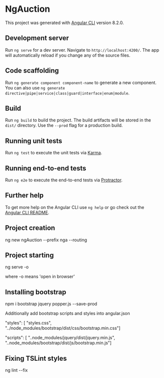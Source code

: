 # NgAuction

This project was generated with [Angular CLI](https://github.com/angular/angular-cli) version 8.2.0.

## Development server

Run `ng serve` for a dev server. Navigate to `http://localhost:4200/`. The app will automatically reload if you change any of the source files.

## Code scaffolding

Run `ng generate component component-name` to generate a new component. You can also use `ng generate directive|pipe|service|class|guard|interface|enum|module`.

## Build

Run `ng build` to build the project. The build artifacts will be stored in the `dist/` directory. Use the `--prod` flag for a production build.

## Running unit tests

Run `ng test` to execute the unit tests via [Karma](https://karma-runner.github.io).

## Running end-to-end tests

Run `ng e2e` to execute the end-to-end tests via [Protractor](http://www.protractortest.org/).

## Further help

To get more help on the Angular CLI use `ng help` or go check out the [Angular CLI README](https://github.com/angular/angular-cli/blob/master/README.md).


## Project creation
ng new ngAuction --prefix nga --routing

## Project starting
ng serve -o

where -o means 'open in browser'

## Installing bootstrap
npm i bootstrap jquery popper.js --save-prod

Additionally add bootstrap scripts and styles into angular.json

"styles": [  "styles.css",  "../node_modules/bootstrap/dist/css/bootstrap.min.css"]

"scripts": [  "..node_modules/jquery/dist/jquery.min.js",  "..node_modules/bootstrap/dist/js/bootstrap.min.js"]

## Fixing TSLint styles
ng lint --fix
